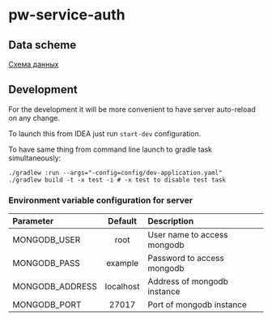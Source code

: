 # pw-service-auth


## Data scheme

[Схема данных](https://miro.com/app/board/uXjVMZQ_Gwk=/)

## Development

For the development it will be more convenient to have server auto-reload on any change.

To launch this from IDEA just run `start-dev` configuration.

To have same thing from command line launch to gradle task simultaneously:

```shell
./gradlew :run --args="-config=config/dev-application.yaml"
./gradlew build -t -x test -i # -x test to disable test task 
```

### Environment variable configuration for server

| Parameter       |  Default  | Description                 |
|:----------------|:---------:|:----------------------------|
| MONGODB_USER    |   root    | User name to access mongodb |
| MONGODB_PASS    |  example  | Password to access mongodb  |
| MONGODB_ADDRESS | localhost | Address of mongodb instance |
| MONGODB_PORT    |   27017   | Port of mongodb instance    |